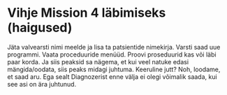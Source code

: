 # Vihje Mission 4 läbimiseks (haigused)

Jäta valvearsti nimi meelde ja lisa ta patsientide nimekirja. Varsti saad uue programmi. Vaata proceduuride menüüd. Proovi proseduurid kas või läbi paar korda. Ja siis peaksid sa nägema, et kui veel natuke edasi mängida/oodata, siis peaks midagi juhtuma. Keeruline jutt? Noh, loodame, et saad aru. Ega sealt Diagnozerist enne välja ei olegi võimalik saada, kui see asi on ära juhtunud.
